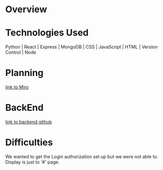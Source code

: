 # Overview

# Technologies Used
 Python | React | Express | MongoDB | CSS | JavaScript | HTML | Version Control | Node
# Planning
[link to Miro](https://miro.com/app/board/uXjVMPcstvo=/?share_link_id=469307321649)
# BackEnd
[link to backend github](https://github.com/smmyl/ecommerce-backend)
# Difficulties
 We wanted to get the Login authorization set up but we were not able to. Display is just to '#' page.
